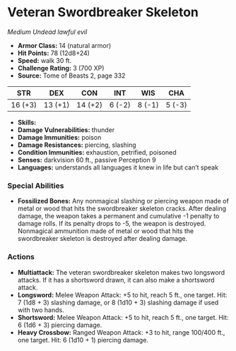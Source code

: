# Veteran Swordbreaker Skeleton

*Medium* *Undead* *lawful evil*

- **Armor Class:** 14 (natural armor)
- **Hit Points:** 78 (12d8+24)
- **Speed:** walk 30 ft.
- **Challenge Rating:** 3 (700 XP)
- **Source:** Tome of Beasts 2, page 332

| STR | DEX | CON | INT | WIS | CHA |
| --- | --- | --- | --- | --- | --- |
| 16 (+3) | 13 (+1) | 14 (+2) | 6 (-2) | 8 (-1) | 5 (-3) |

- **Skills:** 
- **Damage Vulnerabilities:** thunder
- **Damage Immunities:** poison
- **Damage Resistances:** piercing, slashing
- **Condition Immunities:** exhaustion, petrified, poisoned
- **Senses:** darkvision 60 ft., passive Perception 9
- **Languages:** understands all languages it knew in life but can’t speak

### Special Abilities

- **Fossilized Bones:** Any nonmagical slashing or piercing weapon made of metal or wood that hits the swordbreaker skeleton cracks. After dealing damage, the weapon takes a permanent and cumulative -1 penalty to damage rolls. If its penalty drops to -5, the weapon is destroyed. Nonmagical ammunition made of metal or wood that hits the swordbreaker skeleton is destroyed after dealing damage.

### Actions

- **Multiattack:** The veteran swordbreaker skeleton makes two longsword attacks. If it has a shortsword drawn, it can also make a shortsword attack.
- **Longsword:** Melee Weapon Attack: +5 to hit, reach 5 ft., one target. Hit: 7 (1d8 + 3) slashing damage, or 8 (1d10 + 3) slashing damage if used with two hands.
- **Shortsword:** Melee Weapon Attack: +5 to hit, reach 5 ft., one target. Hit: 6 (1d6 + 3) piercing damage.
- **Heavy Crossbow:** Ranged Weapon Attack: +3 to hit, range 100/400 ft., one target. Hit: 6 (1d10 + 1) piercing damage.


